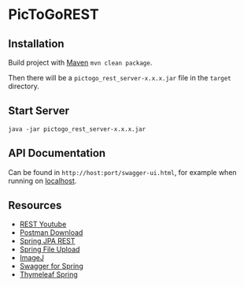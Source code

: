 # PicToGoREST
## Installation
Build project with [Maven](http://maven.apache.org)
```mvn clean package```.

Then there will be a ```pictogo_rest_server-x.x.x.jar``` file in the ```target``` directory.

## Start Server
```java -jar pictogo_rest_server-x.x.x.jar```

## API Documentation
Can be found in ```http://host:port/swagger-ui.html```, for example when running on [localhost](http://localhost:8080/swagger-ui.html).

## Resources
- [REST Youtube](https://www.youtube.com/watch?v=7YcW25PHnAA)
- [Postman Download](https://www.getpostman.com/)
- [Spring JPA REST](https://spring.io/guides/gs/accessing-data-rest/)
- [Spring File Upload](https://spring.io/guides/gs/uploading-files/)
- [ImageJ](https://imagej.net/Welcome)
- [Swagger for Spring](https://dzone.com/articles/spring-boot-restful-api-documentation-with-swagger)
- [Thymeleaf Spring](https://spring.io/guides/gs/serving-web-content/)
